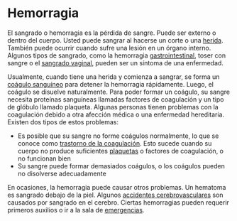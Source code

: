Hemorragia
==========


El sangrado o hemorragia es la pérdida de sangre. Puede ser externo o dentro del cuerpo. Usted puede sangrar al hacerse un corte o una [herida](https://medlineplus.gov/spanish/woundsandinjuries.html). También puede ocurrir cuando sufre una lesión en un órgano interno. Algunos tipos de sangrado, como la hemorragia [gastrointestinal](https://medlineplus.gov/spanish/gastrointestinalbleeding.html), toser con sangre o el [sangrado vaginal](https://medlineplus.gov/spanish/vaginalbleeding.html), pueden ser un síntoma de una enfermedad. 


Usualmente, cuando tiene una herida y comienza a sangrar, se forma un [coágulo sanguíneo](https://medlineplus.gov/spanish/bloodclots.html) para detener la hemorragia rápidamente. Luego, el coágulo se disuelve naturalmente. Para poder formar un coágulo, su sangre necesita proteínas sanguíneas llamadas factores de coagulación y un tipo de glóbulo llamado plaqueta. Algunas personas tienen problemas con la coagulación debido a otra afección médica o una enfermedad hereditaria. Existen dos tipos de estos problemas:


* Es posible que su sangre no forme coágulos normalmente, lo que se conoce como [trastorno de la coagulación](https://medlineplus.gov/spanish/bleedingdisorders.html). Esto sucede cuando su cuerpo no produce suficientes [plaquetas](https://medlineplus.gov/spanish/plateletdisorders.html) o factores de coagulación, o no funcionan bien
* Su sangre puede formar demasiados coágulos, o los coágulos pueden no disolverse adecuadamente


En ocasiones, la hemorragia puede causar otros problemas. Un hematoma es sangrado debajo de la piel. Algunos [accidentes cerebrovasculares](https://medlineplus.gov/spanish/hemorrhagicstroke.html) son causados por sangrado en el cerebro. Ciertas hemorragias pueden requerir primeros auxilios o ir a la sala de [emergencias](https://medlineplus.gov/spanish/emergencymedicalservices.html).

